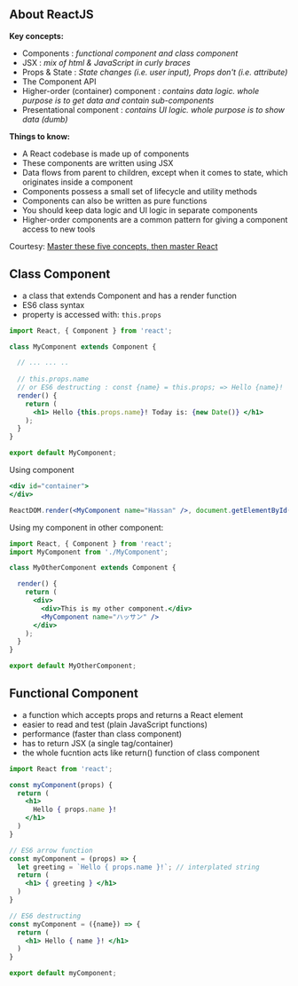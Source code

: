 ## About ReactJS
**Key concepts:**
* Components : *functional component and class component*
* JSX : *mix of html & JavaScript in curly braces*
* Props & State : *State changes (i.e. user input), Props don't (i.e. attribute)*
* The Component API
* Higher-order (container) component : *contains data logic. whole purpose is to get data and contain sub-components*
* Presentational component : *contains UI logic. whole purpose is to show data (dumb)*

**Things to know:**
* A React codebase is made up of components
* These components are written using JSX
* Data flows from parent to children, except when it comes to state, which originates inside a component
* Components possess a small set of lifecycle and utility methods
* Components can also be written as pure functions
* You should keep data logic and UI logic in separate components
* Higher-order components are a common pattern for giving a component access to new tools

Courtesy: [Master these five concepts, then master React](https://www.freecodecamp.org/news/the-5-things-you-need-to-know-to-understand-react-a1dbd5d114a3/)

## Class Component
* a class that extends Component and has a render function
* ES6 class syntax
* property is accessed with: `this.props`

```jsx
import React, { Component } from 'react';

class MyComponent extends Component {

  // ... ... ..
  
  // this.props.name 
  // or ES6 destructing : const {name} = this.props; => Hello {name}!
  render() {
    return (
      <h1> Hello {this.props.name}! Today is: {new Date()} </h1>
    );
  }
}

export default MyComponent;
```

Using component
```jsx
<div id="container">
</div>

ReactDOM.render(<MyComponent name="Hassan" />, document.getElementById('content'));
```

Using my component in other component: 
```jsx
import React, { Component } from 'react';
import MyComponent from './MyComponent';

class MyOtherComponent extends Component {

  render() {
    return (
      <div>
        <div>This is my other component.</div>
        <MyComponent name="ハッサン" />
      </div>
    );
  }
}

export default MyOtherComponent;
```

## Functional Component
* a function which accepts props and returns a React element
* easier to read and test (plain JavaScript functions)
* performance (faster than class component)
* has to return JSX (a single tag/container)
* the whole fucntion acts like return() function of class component

```jsx
import React from 'react';

const myComponent(props) {
  return (
    <h1> 
      Hello { props.name }!
    </h1>
  )
}

// ES6 arrow function
const myComponent = (props) => {
  let greeting = `Hello { props.name }!`; // interplated string
  return (
    <h1> { greeting } </h1>
  )
}

// ES6 destructing
const myComponent = ({name}) => {
  return (
    <h1> Hello { name }! </h1>
  )
}

export default myComponent;
```

